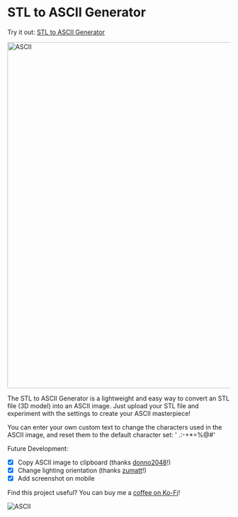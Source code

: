 # STL to ASCII Generator

Try it out: [STL to ASCII Generator](https://andrewsink.github.io/STL-to-ASCII-Generator/)

<img width="1203" height="779" alt="ASCII" src="https://github.com/user-attachments/assets/895e85e7-613e-4b0b-a726-83d8f29dfda9" />

The STL to ASCII Generator is a lightweight and easy way to convert an STL file (3D model) into an ASCII image. Just upload your STL file and experiment with the settings to create your ASCII masterpiece! 

You can enter your own custom text to change the characters used in the ASCII image, and reset them to the default character set: ' .:-+*=%@#'

Future Development:

- [x] Copy ASCII image to clipboard (thanks [donno2048](https://github.com/donno2048)!)
- [X] Change lighting orientation (thanks [zumatt](https://github.com/zumatt)!)
- [X] Add screenshot on mobile

Find this project useful? You can buy me a [coffee on Ko-Fi](https://ko-fi.com/andrewsink)!

![ASCII](https://github.com/user-attachments/assets/009f804a-2852-414b-afe6-7420d161bf43)

